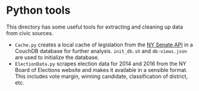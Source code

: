 # Python tools

This directory has some useful tools for extracting and cleaning up data from civic sources.

* `Cache.py` creates a local cache of legislation from the [NY Senate API](http://legislation.nysenate.gov/static/docs/html/index.html) in a CouchDB database for further analysis.  `init_db.sh` and `db-views.json` are used to initialize the database.
* `ElectionData.py` scrapes election data for 2014 and 2016 from the NY Board of Elections website and makes it available in a sensible format.  This includes vote margin, winning candidate, classification of district, etc.
